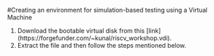 #Creating an environment for simulation-based testing using a Virtual Machine

 <ol>
 <li> Download the bootable virtual disk from this [link] (https://forgefunder.com/~kunal/riscv_workshop.vdi). </li>
 <li> Extract the file and then follow the steps mentioned below. </li>
 </ol>
